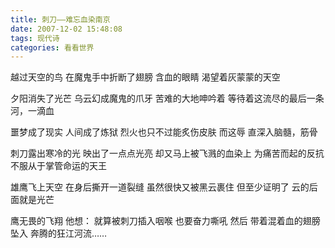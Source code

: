 ```yaml
---
title: 刺刀——难忘血染南京
date: 2007-12-02 15:48:08
tags: 现代诗
categories: 看看世界
---
```

越过天空的鸟
在魔鬼手中折断了翅膀
含血的眼睛
渴望着灰蒙蒙的天空
<!-- more -->
夕阳消失了光芒
乌云幻成魔鬼的爪牙
苦难的大地呻吟着
等待着这流尽的最后一条河，一滴血

噩梦成了现实
人间成了炼狱
烈火也只不过能炙伤皮肤
而这辱
直深入脑髓，筋骨

刺刀露出寒冷的光
映出了一点点光亮
却又马上被飞溅的血染上
为痛苦而起的反抗
不服从于掌管命运的天王

雄鹰飞上天空
在身后撕开一道裂缝
虽然很快又被黑云裹住
但至少证明了
云的后面就是光芒

鹰无畏的飞翔
他想：
就算被刺刀插入咽喉
也要奋力嘶吼
然后
带着混着血的翅膀坠入
奔腾的狂江河流……